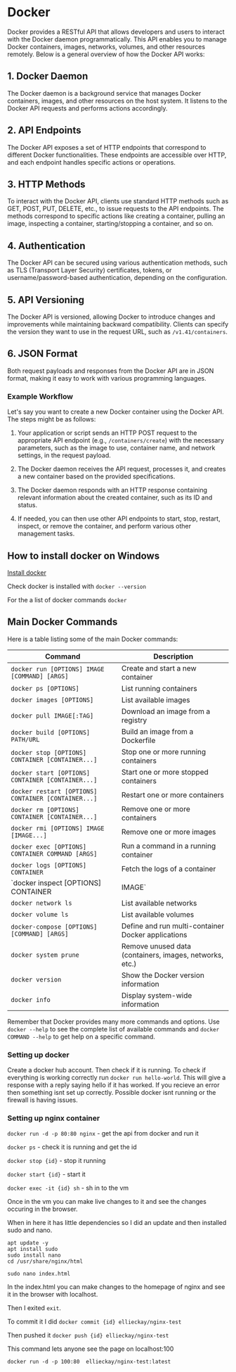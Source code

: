# Docker

Docker provides a RESTful API that allows developers and users to interact with the Docker daemon programmatically. This API enables you to manage Docker containers, images, networks, volumes, and other resources remotely. Below is a general overview of how the Docker API works:

## 1. Docker Daemon

The Docker daemon is a background service that manages Docker containers, images, and other resources on the host system. It listens to the Docker API requests and performs actions accordingly.

## 2. API Endpoints

The Docker API exposes a set of HTTP endpoints that correspond to different Docker functionalities. These endpoints are accessible over HTTP, and each endpoint handles specific actions or operations.

## 3. HTTP Methods

To interact with the Docker API, clients use standard HTTP methods such as GET, POST, PUT, DELETE, etc., to issue requests to the API endpoints. The methods correspond to specific actions like creating a container, pulling an image, inspecting a container, starting/stopping a container, and so on.

## 4. Authentication

The Docker API can be secured using various authentication methods, such as TLS (Transport Layer Security) certificates, tokens, or username/password-based authentication, depending on the configuration.

## 5. API Versioning

The Docker API is versioned, allowing Docker to introduce changes and improvements while maintaining backward compatibility. Clients can specify the version they want to use in the request URL, such as `/v1.41/containers`.

## 6. JSON Format

Both request payloads and responses from the Docker API are in JSON format, making it easy to work with various programming languages.

### Example Workflow

Let's say you want to create a new Docker container using the Docker API. The steps might be as follows:

1. Your application or script sends an HTTP POST request to the appropriate API endpoint (e.g., `/containers/create`) with the necessary parameters, such as the image to use, container name, and network settings, in the request payload.

2. The Docker daemon receives the API request, processes it, and creates a new container based on the provided specifications.

3. The Docker daemon responds with an HTTP response containing relevant information about the created container, such as its ID and status.

4. If needed, you can then use other API endpoints to start, stop, restart, inspect, or remove the container, and perform various other management tasks.

## How to install docker on Windows

[Install docker](https://docs.docker.com/desktop/install/windows-install/)

Check docker is installed with `docker --version`

For the a list of docker commands `docker`

## Main Docker Commands

Here is a table listing some of the main Docker commands:

| Command                                      | Description                                               |
|----------------------------------------------|-----------------------------------------------------------|
| `docker run [OPTIONS] IMAGE [COMMAND] [ARGS]`   | Create and start a new container                         |
| `docker ps [OPTIONS]`                           | List running containers                                   |
| `docker images [OPTIONS]`                       | List available images                                     |
| `docker pull IMAGE[:TAG]`                       | Download an image from a registry                         |
| `docker build [OPTIONS] PATH/URL`               | Build an image from a Dockerfile                          |
| `docker stop [OPTIONS] CONTAINER [CONTAINER...]` | Stop one or more running containers                       |
| `docker start [OPTIONS] CONTAINER [CONTAINER...]`| Start one or more stopped containers                      |
| `docker restart [OPTIONS] CONTAINER [CONTAINER...]` | Restart one or more containers                         |
| `docker rm [OPTIONS] CONTAINER [CONTAINER...]`   | Remove one or more containers                             |
| `docker rmi [OPTIONS] IMAGE [IMAGE...]`          | Remove one or more images                                 |
| `docker exec [OPTIONS] CONTAINER COMMAND [ARGS]` | Run a command in a running container                      |
| `docker logs [OPTIONS] CONTAINER`               | Fetch the logs of a container                             |
| `docker inspect [OPTIONS] CONTAINER|IMAGE`      | Display detailed information about a container or image   |
| `docker network ls`                             | List available networks                                   |
| `docker volume ls`                              | List available volumes                                    |
| `docker-compose [OPTIONS] [COMMAND] [ARGS]`     | Define and run multi-container Docker applications       |
| `docker system prune`                           | Remove unused data (containers, images, networks, etc.)   |
| `docker version`                               | Show the Docker version information                       |
| `docker info`                                  | Display system-wide information                           |

Remember that Docker provides many more commands and options. Use `docker --help` to see the complete list of available commands and `docker COMMAND --help` to get help on a specific command.

### Setting up docker

Create a docker hub account. Then check if it is running. To check if everything is working correctly run `docker run hello-world`. This will give a response with a reply saying hello if it has worked. If you recieve an error then something isnt set up correctly. Possible docker isnt running or the firewall is having issues.

### Setting up nginx container

`docker run -d -p 80:80 nginx` - get the api from docker and run it 

`docker ps` - check it is running and get the id

`docker stop {id}` - stop it running

`docker start {id}` - start it 

`docker exec -it {id} sh` - sh in to the vm 

Once in the vm you can make live changes to it and see the changes occuring in the browser. 

When in here it has little dependencies so I did an update and then installed sudo and nano.

```
apt update -y
apt install sudo
sudo install nano
cd /usr/share/nginx/html

sudo nano index.html
```

In the index.html you can make changes to the homepage of nginx and see it in the browser with localhost.

Then I exited `exit`.

To commit it I did `docker commit {id} ellieckay/nginx-test`

Then pushed it `docker push {id} ellieckay/nginx-test`

This command lets anyone see the page on localhost:100
```
docker run -d -p 100:80  ellieckay/nginx-test:latest
```


